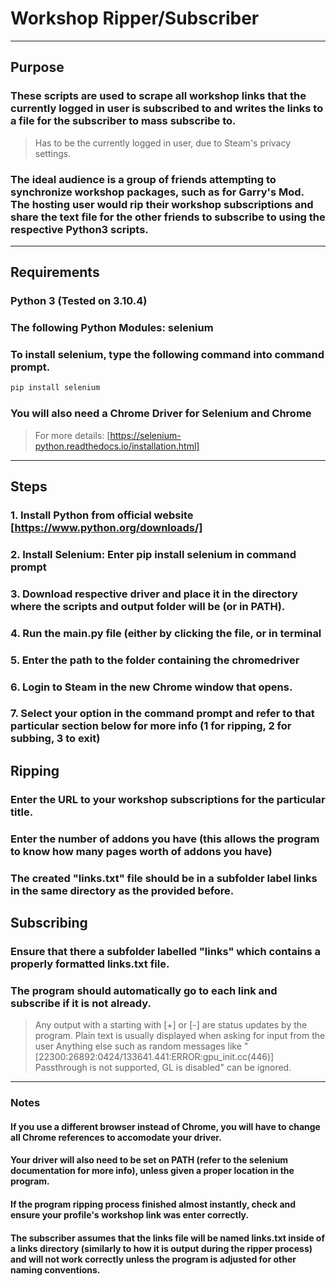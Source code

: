 # **Workshop Ripper/Subscriber** #
---
## Purpose
### These scripts are used to scrape all workshop links that the currently logged in user is subscribed to and writes the links to a file for the subscriber to mass subscribe to.
> Has to be the currently logged in user, due to Steam's privacy settings.

### The ideal audience is a group of friends attempting to synchronize workshop packages, such as for Garry's Mod. The hosting user would rip their workshop subscriptions and share the text file for the other friends to subscribe to using the respective Python3 scripts.
---
## Requirements
### Python 3 (Tested on 3.10.4)
### The following Python Modules: selenium

### To install selenium, type the following command into command prompt.
```bash
pip install selenium 
```

### You will also need a Chrome Driver for Selenium and Chrome
> For more details: [https://selenium-python.readthedocs.io/installation.html]
---
## Steps 
### 1. Install Python from official website [https://www.python.org/downloads/]
### 2. Install Selenium: Enter pip install selenium in command prompt
### 3. Download respective driver and place it in the directory where the scripts and output folder will be (or in PATH).
### 4. Run the main.py file (either by clicking the file, or in terminal
### 5. Enter the path to the folder containing the chromedriver
### 6. Login to Steam in the new Chrome window that opens.
### 7. Select your option in the command prompt and refer to that particular section below for more info (1 for ripping, 2 for subbing, 3 to exit)

## Ripping
### Enter the URL to your workshop subscriptions for the particular title.
### Enter the number of addons you have (this allows the program to know how many pages worth of addons you have)
### The created "links.txt" file should be in a subfolder label links in the same directory as the provided before.

## Subscribing
### Ensure that there a subfolder labelled "links" which contains a properly formatted links.txt file.
### The program should automatically go to each link and subscribe if it is not already.

> Any output with a starting with [+] or [-] are status updates by the program.
> Plain text is usually displayed when asking for input from the user
> Anything else such as random messages like "[22300:26892:0424/133641.441:ERROR:gpu_init.cc(446)] Passthrough is not supported, GL is disabled" can be ignored.
---
### Notes
#### If you use a different browser instead of Chrome, you will have to change all Chrome references to accomodate your driver.
#### Your driver will also need to be set on PATH (refer to the selenium documentation for more info), unless given a proper location in the program.
#### If the program ripping process finished almost instantly, check and ensure your profile's workshop link was enter correctly.
#### The subscriber assumes that the links file will be named links.txt inside of a links directory (similarly to how it is output during the ripper process) and will not work correctly unless the program is adjusted for other naming conventions.
